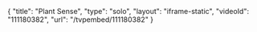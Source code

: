 {
    "title": "Plant Sense",
    "type": "solo",
    "layout": "iframe-static",
    "videoId": "111180382",
    "url": "\/tvpembed\/111180382"
}